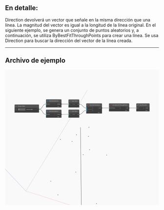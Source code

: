 ## En detalle:
Direction devolverá un vector que señale en la misma dirección que una línea. La magnitud del vector es igual a la longitud de la línea original. En el siguiente ejemplo, se genera un conjunto de puntos aleatorios y, a continuación, se utiliza ByBestFitThroughPoints para crear una línea. Se usa Direction para buscar la dirección del vector de la línea creada.
___
## Archivo de ejemplo

![Direction](./Autodesk.DesignScript.Geometry.Line.Direction_img.jpg)

